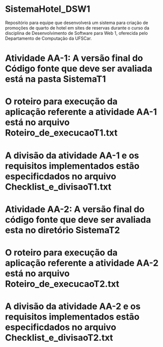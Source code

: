 # SistemaHotel_DSW1
Repositório para equipe que desenvolverá um sistema para criação de promoções de quarto de hotel em sites de reservas durante o curso da disciplina de Desenvolvimento de Software para Web 1, oferecida pelo Departamento de Computação da UFSCar.

# Atividade AA-1: A versão final do Código fonte que deve ser avaliada está na pasta SistemaT1
# O roteiro para execução da aplicação referente a atividade AA-1 está no arquivo Roteiro_de_execucaoT1.txt
# A divisão da atividade AA-1 e os requisitos implementados estão especificdados no arquivo Checklist_e_divisaoT1.txt

# Atividade AA-2: A versão final do código fonte que deve ser avaliada esta no diretório SistemaT2
# O roteiro para execução da aplicação referente a atividade AA-2 está no arquivo Roteiro_de_execucaoT2.txt
# A divisão da atividade AA-2 e os requisitos implementados estão especificdados no arquivo Checklist_e_divisaoT2.txt
